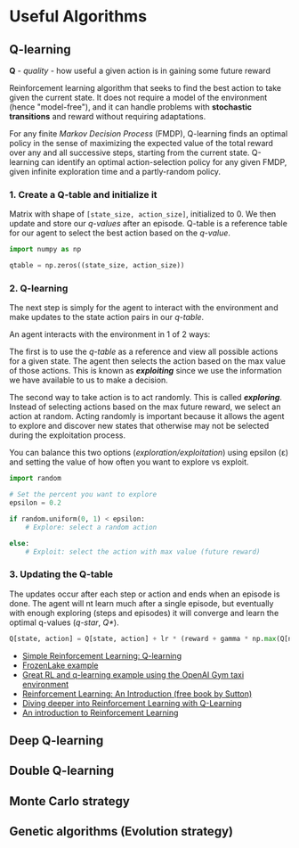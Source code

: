 # Useful Algorithms

## Q-learning

**Q** - _quality_ - how useful a given action is in gaining some future reward

Reinforcement learning algorithm that seeks to find the best action to take given the current state.
It does not require a model of the environment (hence "model-free"), and it can handle problems with **stochastic transitions** and reward without requiring adaptations.

For any finite _Markov Decision Process_ (FMDP), Q-learning finds an optimal policy in the sense of maximizing the expected value of the total reward over any and all successive steps, starting from the current state. Q-learning can identify an optimal action-selection policy for any given FMDP, given infinite exploration time and a partly-random policy.

### 1. Create a Q-table and initialize it

Matrix with shape of `[state_size, action_size]`, initialized to 0.
We then update and store our _q-values_ after an episode.
Q-table is a reference table for our agent to select the best action based on the _q-value_.

```python
import numpy as np

qtable = np.zeros((state_size, action_size))
```

### 2. Q-learning

The next step is simply for the agent to interact with the environment and make updates to the state action pairs in our _q-table_.

An agent interacts with the environment in 1 of 2 ways:

The first is to use the _q-table_ as a reference and view all possible actions for a given state. 
The agent then selects the action based on the max value of those actions.
This is known as **_exploiting_** since we use the information we have available to us to make a decision.

The second way to take action is to act randomly. This is called _**exploring**_.
Instead of selecting actions based on the max future reward, we select an action at random. 
Acting randomly is important because it allows the agent to explore and discover new states that otherwise may not be selected during the exploitation process.

You can balance this two options (_exploration/exploitation_) using epsilon (ε) and setting the value of how often you want to explore vs exploit.

```python
import random

# Set the percent you want to explore
epsilon = 0.2

if random.uniform(0, 1) < epsilon:
    # Explore: select a random action

else:
    # Exploit: select the action with max value (future reward)
```

### 3. Updating the Q-table

The updates occur after each step or action and ends when an episode is done.
The agent will nt learn much after a single episode, but eventually with enough exploring (steps and episodes) it will converge and learn the optimal q-values (_q-star_, _Q*_).

```python
Q[state, action] = Q[state, action] + lr * (reward + gamma * np.max(Q[new_state, :]) — Q[state, action])
```

- [Simple Reinforcement Learning: Q-learning](https://towardsdatascience.com/simple-reinforcement-learning-q-learning-fcddc4b6fe56)
- [FrozenLake example](https://github.com/simoninithomas/Deep_reinforcement_learning_Course/blob/master/Q%20learning/FrozenLake/Q%20Learning%20with%20FrozenLake.ipynb)
- [Great RL and q-learning example using the OpenAI Gym taxi environment](https://www.learndatasci.com/tutorials/reinforcement-q-learning-scratch-python-openai-gym/)
- [Reinforcement Learning: An Introduction (free book by Sutton)](http://www.incompleteideas.net/book/RLbook2018trimmed.pdf)
- [Diving deeper into Reinforcement Learning with Q-Learning](https://www.freecodecamp.org/news/diving-deeper-into-reinforcement-learning-with-q-learning-c18d0db58efe/)
- [An introduction to Reinforcement Learning](https://www.freecodecamp.org/news/an-introduction-to-reinforcement-learning-4339519de419/)

## Deep Q-learning

## Double Q-learning

## Monte Carlo strategy

## Genetic algorithms (Evolution strategy)
